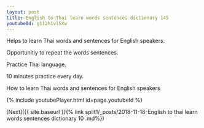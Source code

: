 ```yaml
---
layout: post
title: English to Thai learn words sentences dictionary 145 
youtubeId: g112h1vlSXw
---
```

 
 
Helps to learn Thai words and sentences for English speakers.

Opportunitiy to repeat the words sentences. 

Practice Thai language. 
 
10 minutes practice every day. 
 
How to learn Thai words and sentences for English speakers 
 
{% include youtubePlayer.html id=page.youtubeId %}
 
 
[Next]({{ site.baseurl }}{% link  split1/_posts/2018-11-18-English to thai learn words sentences dictionary 10 .md%})
 
